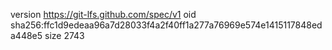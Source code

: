 version https://git-lfs.github.com/spec/v1
oid sha256:ffc1d9edeaa96a7d28033f4a2f40ff1a277a76969e574e1415117848eda448e5
size 2743
